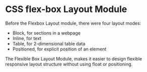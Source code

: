 # CSS flex-box Layout Module

Before the Flexbox Layout module, there were four layout modes:
  - Block, for sections in a webpage
  - Inline, for text
  - Table, for 2-dimensional table data
  - Positioned, for explicit position of an element

The Flexible Box Layout Module, makes it easier to design flexible responsive layout structure without using float or positioning.
